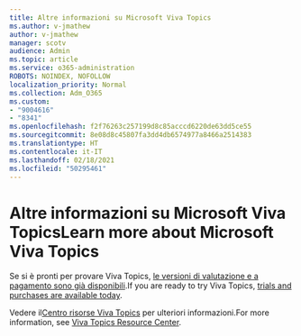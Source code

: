 ```yaml
---
title: Altre informazioni su Microsoft Viva Topics
ms.author: v-jmathew
author: v-jmathew
manager: scotv
audience: Admin
ms.topic: article
ms.service: o365-administration
ROBOTS: NOINDEX, NOFOLLOW
localization_priority: Normal
ms.collection: Adm_O365
ms.custom:
- "9004616"
- "8341"
ms.openlocfilehash: f2f76263c257199d8c85acccd6220de63dd5ce55
ms.sourcegitcommit: 8e08d8c45807fa3dd4db6574977a8466a2514383
ms.translationtype: HT
ms.contentlocale: it-IT
ms.lasthandoff: 02/18/2021
ms.locfileid: "50295461"
---
```

# <a name="learn-more-about-microsoft-viva-topics"></a><span data-ttu-id="5818d-102">Altre informazioni su Microsoft Viva Topics</span><span class="sxs-lookup"><span data-stu-id="5818d-102">Learn more about Microsoft Viva Topics</span></span>

<span data-ttu-id="5818d-103">Se si è pronti per provare Viva Topics, [le versioni di valutazione e a pagamento sono già disponibili](https://aka.ms/BuyVivaTopics).</span><span class="sxs-lookup"><span data-stu-id="5818d-103">If you are ready to try Viva Topics, [trials and purchases are available today](https://aka.ms/BuyVivaTopics).</span></span>

<span data-ttu-id="5818d-104">Vedere il[Centro risorse Viva Topics](https://aka.ms/viva/topics/resources) per ulteriori informazioni.</span><span class="sxs-lookup"><span data-stu-id="5818d-104">For more information, see [Viva Topics Resource Center](https://aka.ms/viva/topics/resources).</span></span>
